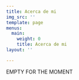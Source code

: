 ```yaml
---
title: Acerca de mi
img_src: ''
template: page
menus:
  main:
    weight: 0
    title: Acerca de mi
layout: ''

---
```

EMPTY FOR THE MOMENT